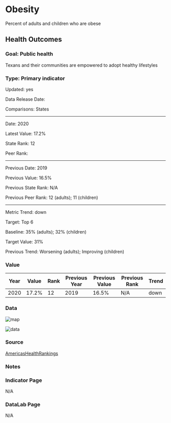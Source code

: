 # Obesity

Percent of adults and children who are obese

## Health Outcomes

### Goal: Public health

Texans and their communities are empowered to adopt healthy lifestyles

### Type: Primary indicator

Updated: yes

Data Release Date: 


Comparisons: States


----

Date: 2020

Latest Value: 17.2% 

State Rank: 12

Peer Rank: 


----

Previous Date: 2019

Previous Value: 16.5%

Previous State Rank: N/A

Previous Peer Rank: 12 (adults); 11 (children)


----
Metric Trend: down

Target: Top 6

Baseline: 35% (adults); 32% (children)

Target Value: 31%

Previous Trend: Worsening (adults); Improving (children)



### Value

| Year      |  Value      | Rank        | Previous Year | Previous Value | Previous Rank | Trend | 
| ----------- | ----------- | ----------- | ----------- | ----------- | ----------- | -----------|
|   2020       | 17.2%       |  12         |      2019   |   16.5%      |     N/A     |    down       | 

### Data

![map](./images/map_depression.PNG)

![data](./images/data_depression.PNG)


### Source

[AmericasHealthRankings](https://www.americashealthrankings.org/explore/annual/measure/Depression_a/state/TX)


### Notes


### Indicator Page

N/A


### DataLab Page

N/A
